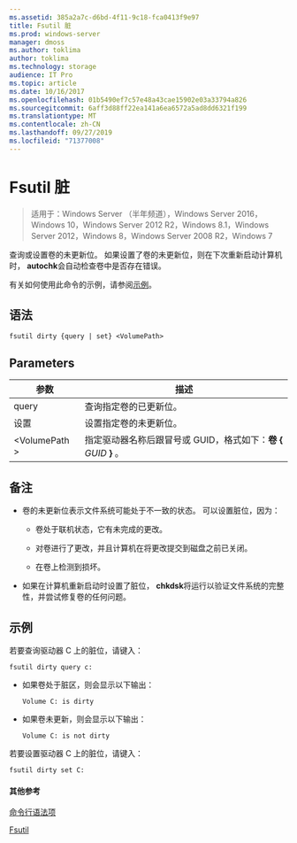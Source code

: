```yaml
---
ms.assetid: 385a2a7c-d6bd-4f11-9c18-fca0413f9e97
title: Fsutil 脏
ms.prod: windows-server
manager: dmoss
ms.author: toklima
author: toklima
ms.technology: storage
audience: IT Pro
ms.topic: article
ms.date: 10/16/2017
ms.openlocfilehash: 01b5490ef7c57e48a43cae15902e03a33794a826
ms.sourcegitcommit: 6aff3d88ff22ea141a6ea6572a5ad8dd6321f199
ms.translationtype: MT
ms.contentlocale: zh-CN
ms.lasthandoff: 09/27/2019
ms.locfileid: "71377008"
---
```

# <a name="fsutil-dirty"></a>Fsutil 脏
>适用于：Windows Server （半年频道），Windows Server 2016，Windows 10，Windows Server 2012 R2，Windows 8.1，Windows Server 2012，Windows 8，Windows Server 2008 R2，Windows 7

查询或设置卷的未更新位。 如果设置了卷的未更新位，则在下次重新启动计算机时， **autochk**会自动检查卷中是否存在错误。

有关如何使用此命令的示例，请参阅[示例](#BKMK_examples)。

## <a name="syntax"></a>语法

```
fsutil dirty {query | set} <VolumePath>
```

## <a name="parameters"></a>Parameters

|   参数   |                                                 描述                                                  |
|---------------|--------------------------------------------------------------------------------------------------------------|
|     query     |                                  查询指定卷的已更新位。                                   |
|      设置      |                                    设置指定卷的未更新位。                                    |
| \<VolumePath > | 指定驱动器名称后跟冒号或 GUID，格式如下：**卷 {** <em>GUID</em> **}** 。 |

## <a name="remarks"></a>备注

-   卷的未更新位表示文件系统可能处于不一致的状态。 可以设置脏位，因为：

    -   卷处于联机状态，它有未完成的更改。

    -   对卷进行了更改，并且计算机在将更改提交到磁盘之前已关闭。

    -   在卷上检测到损坏。

-   如果在计算机重新启动时设置了脏位， **chkdsk**将运行以验证文件系统的完整性，并尝试修复卷的任何问题。

## <a name="BKMK_examples"></a>示例
若要查询驱动器 C 上的脏位，请键入：

```
fsutil dirty query c:
```

-   如果卷处于脏区，则会显示以下输出：

    `Volume C: is dirty`

-   如果卷未更新，则会显示以下输出：

    `Volume C: is not dirty`

若要设置驱动器 C 上的脏位，请键入：

```
fsutil dirty set C:
```

#### <a name="additional-references"></a>其他参考
[命令行语法项](Command-Line-Syntax-Key.md)

[Fsutil](Fsutil.md)



